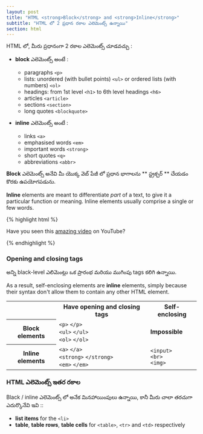 ```yaml
---
layout: post
title: "HTML <strong>Block</strong> and <strong>Inline</strong>"
subtitle: "HTML లో 2 ప్రధాన రకాల ఎలెమెంట్స్ ఉన్నాయి"
section: html
---
```


HTML లో, మీరు ప్రధానంగా 2 రకాల ఎలెమెంట్స్ చూడవచ్చు :

* **block** ఎలెమెంట్స్ అంటే :

    * paragraphs `<p>`
    * lists: unordered (with bullet points) `<ul>` or ordered lists (with numbers) `<ol>`
    * headings: from 1st level `<h1>` to 6th level headings `<h6>`
    * articles `<article>`
    * sections `<section>`
    * long quotes `<blockquote>`

* **inline** ఎలెమెంట్స్ అంటే :

    * links `<a>`
    * emphasised words `<em>`
    * important words `<strong>`
    * short quotes `<q>`
    * abbreviations `<abbr>`

**Block** ఎలెమెంట్స్ అనేవి మీ యొక్క వెబ్ పేజీ లో ప్రధాన భాగాలను  ** స్ట్రక్చర్  ** చేయడం కొరకు ఉపయోగపడును.

**Inline** elements are meant to differentiate _part_ of a text, to give it a particular function or meaning. Inline elements usually comprise a single or few words.


{% highlight html %}
<p>Have you seen this <a href="http://www.youtube.com">amazing video</a> on YouTube?</p>
{% endhighlight %}

### Opening and closing tags

అన్ని black-level ఎలిమెంట్లు ఒక ప్రారంభ మరియు ముగింపు tags కలిగి ఉన్నాయి.

As a result, self-enclosing elements are **inline** elements, simply because their syntax don't allow them to contain any other HTML element.

<div class="table">
  <table>
    <tr>
      <th class="empty"></th>
      <th>Have opening and closing tags</th>
      <th>Self-enclosing</th>
    </tr>
    <tr>
      <th>Block elements</th>
      <td>
        <code>&lt;p&gt;</code>
        <code>&lt;/p&gt;</code>
        <br>
        <code>&lt;ul&gt;</code>
        <code>&lt;/ul&gt;</code>
        <br>
        <code>&lt;ol&gt;</code>
        <code>&lt;/ol&gt;</code>
      </td>
      <td>
        <strong>Impossible</strong>
      </td>
    </tr>
    <tr>
      <th>Inline elements</th>
      <td>
        <code>&lt;a&gt;</code>
        <code>&lt;/a&gt;</code>
        <br>
        <code>&lt;strong&gt;</code>
        <code>&lt;/strong&gt;</code>
        <br>
        <code>&lt;em&gt;</code>
        <code>&lt;/em&gt;</code>
      </td>
      <td>
        <code>&lt;input&gt;</code>
        <br>
        <code>&lt;br&gt;</code>
        <br>
        <code>&lt;img&gt;</code>
      </td>
    </tr>
  </table>
</div>

### HTML ఎలెమెంట్స్ ఇతర రకాల

Black / inline ఎలెమెంట్స్ లో అనేక మినహాయింపులు ఉన్నాయి, కానీ మీరు చాలా తరచుగా ఎదుర్కొనేవి ఇవి ::

* **list items** for the `<li>`
* **table**, **table rows**, **table cells** for `<table>`, `<tr>` and `<td>` respectively
